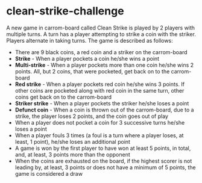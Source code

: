 # clean-strike-challenge
A new game in carrom-board called Clean Strike is played by 2 players with multiple turns. A 
turn has a player attempting to strike a coin with the striker. Players alternate in taking turns. 
The game is described as follows: 

* There are 9 black coins, a red coin and a striker on the carrom-board 
* __Strike__ - When a player pockets a coin he/she wins a point 
* __Multi-strike__ - When a player pockets more than one coin he/she wins 2 points. All, but 2 
coins, that were pocketed, get back on to the carrom-board 
* __Red strike__ - When a player pockets red coin he/she wins 3 points. If other coins are 
pocketed along with red coin in the same turn, other coins get back on to the 
carrom-board 
* __Striker strike__ - When a player pockets the striker he/she loses a point 
* __Defunct coin__ - When a coin is thrown out of the carrom-board, due to a strike, the player 
loses 2 points, and the coin goes out of play 
* When a player does not pocket a coin for 3 successive turns he/she loses a point 
* When a player fouls 3 times (a foul is a turn where a player loses, at least, 1 point), 
he/she loses an additional point 
* A game is won by the first player to have won at least 5 points, in total, and, at least, 3 
points more than the opponent 
* When the coins are exhausted on the board, if the highest scorer is not leading by, at 
least, 3 points or does not have a minimum of 5 points, the game is considered a draw
